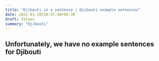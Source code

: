 ```yaml
---
title: "Djibouti in a sentence | Djibouti example sentences"
date: 2021-01-20T19:57:50+05:30
draft: falses
summary: "Djibouti"
---
```

## Unfortunately, we have no example sentences for Djibouti                 

